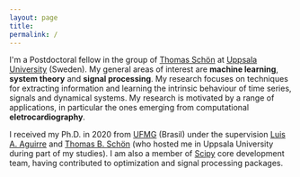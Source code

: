 ```yaml
---
layout: page
title:
permalink: /
---
```



I'm a Postdoctoral fellow in the group of [Thomas Schön](http://user.it.uu.se/~thosc112/index.html)
at [Uppsala University](http://www.it.uu.se/) (Sweden). My general areas of interest are
**machine learning**, **system theory** and **signal processing**. My research focuses
on techniques for extracting information and learning the intrinsic behaviour
of time series, signals and dynamical systems. My research is motivated by 
a range of applications, in particular the ones emerging from 
computational **eletrocardiography**.


I received my Ph.D. in 2020 from [UFMG](https://ufmg.br/international-visitors) (Brasil) under the supervision
[Luis A. Aguirre](https://scholar.google.com.br/citations?user=_zkC6_kAAAAJ&hl=en) 
and [Thomas B. Schön](http://user.it.uu.se/~thosc112/index.html) (who hosted 
me in Uppsala University during part of my studies). I am also a member of
[Scipy](https://www.scipy.org/scipylib/index.html) core development 
team, having contributed to optimization and signal processing packages.
